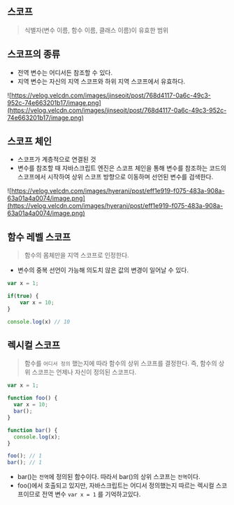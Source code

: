 ## 스코프

> 식별자(변수 이름, 함수 이름, 클래스 이름)이 유효한 범위
>

## 스코프의 종류


- 전역 변수는 어디서든 참조할 수  있다.
- 지역 변수는 자신의 지역 스코프와 하위 지역 스코프에서 유효하다.

![https://velog.velcdn.com/images/jinseoit/post/768d4117-0a6c-49c3-952c-74e663201b17/image.png](https://velog.velcdn.com/images/jinseoit/post/768d4117-0a6c-49c3-952c-74e663201b17/image.png)

## 스코프 체인


- 스코프가 계층적으로 연결된 것
- 변수를 참조할 때 자바스크립트 엔진은 스코프 체인을 통해 변수를 참조하는 코드의 스코프에서 시작하여 상위 스코프 방향으로 이동하며 선언된 변수를 검색한다.

![https://velog.velcdn.com/images/hyerani/post/eff1e919-f075-483a-908a-63a01a4a0074/image.png](https://velog.velcdn.com/images/hyerani/post/eff1e919-f075-483a-908a-63a01a4a0074/image.png)

## 함수 레벨 스코프


> 함수의 몸체만을 지역 스코프로 인정한다.
>
- 변수의 중복 선언이 가능해 의도치 않은 값의 변경이 일어날 수 있다.

```jsx
var x = 1;

if(true) {
	var x = 10;
}

console.log(x) // 10
```

## 렉시컬 스코프


> 함수를 `어디서 정의` 했는지에 따라 함수의 상위 스코프를 결정한다.
즉, 함수의 상위 스코프는 언제나 자신이 정의된 스코프다.
>

```jsx
var x = 1;

function foo() {
  var x = 10;
  bar();
}

function bar() {
  console.log(x);
}

foo(); // 1
bar(); // 1
```

- bar()는 `전역`에 정의된 함수이다. 따라서 bar()의 상위 스코프는 `전역`이다.
- foo()에서 호출되고 있지만, 자바스크립트는 어디서 정의했는지 따르는 렉시컬 스코프이므로 전역 변수 `var x = 1` 를 기억하고있다.